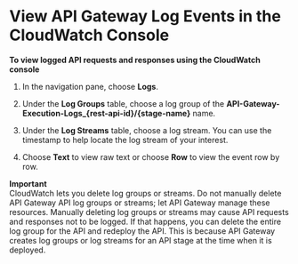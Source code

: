 # View API Gateway Log Events in the CloudWatch Console<a name="view-cloudwatch-log-events-in-cloudwatch-console"></a>

**To view logged API requests and responses using the CloudWatch console**

1. In the navigation pane, choose **Logs**\.

1. Under the **Log Groups** table, choose a log group of the **API\-Gateway\-Execution\-Logs\_\{rest\-api\-id\}/\{stage\-name\}** name\. 

1.  Under the **Log Streams** table, choose a log stream\. You can use the timestamp to help locate the log stream of your interest\. 

1. Choose **Text** to view raw text or choose **Row** to view the event row by row\.

**Important**  
 CloudWatch lets you delete log groups or streams\. Do not manually delete API Gateway API log groups or streams; let API Gateway manage these resources\. Manually deleting log groups or streams may cause API requests and responses not to be logged\. If that happens, you can delete the entire log group for the API and redeploy the API\. This is because API Gateway creates log groups or log streams for an API stage at the time when it is deployed\. 